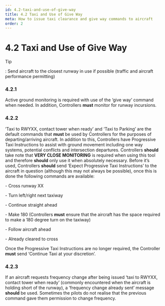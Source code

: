 ```yaml
---
id: 4.2-taxi-and-use-of-give-way
title: 4.2 Taxi and Use of Give Way
meta: How to issue taxi clearance and give way commands to aircraft
order: 2
---
```


# 4.2  Taxi and Use of Give Way

 

Tip

: Send aircraft to the closest runway in use if possible (traffic and aircraft performance permitting)

 

### 4.2.1    

Active ground monitoring is required with use of the ‘give way’ command when needed. In addition, Controllers **must** monitor for runway incursions.

 

### 4.2.2    

‘Taxi to RWYXX, contact tower when ready’ and ‘Taxi to Parking’ are the default commands that **must** be used by Controllers for the purposes of departing/arriving aircraft. In addition to this, Controllers have Progressive Taxi Instructions to assist with ground movement including one way systems, potential conflicts and intersection departures. Controllers **should** take note that **VERY CLOSE MONITORING** is required when using this tool and therefore **should** only use it when absolutely necessary. Before it’s used, Controllers **should** send ‘Expect Progressive Taxi Instructions’ to the aircraft in question (although this may not always be possible), once this is done the following commands are available:

 

\-    Cross runway XX

\-    Turn left/right next taxiway

\-    Continue straight ahead

\-    Make 180 (Controllers **must** ensure that the aircraft has the space required to make a 180 degree turn on the taxiway)

\-    Follow aircraft ahead

\-    Already cleared to cross

 

Once the Progressive Taxi Instructions are no longer required, the Controller **must** send ‘Continue Taxi at your discretion’.

 

### 4.2.3    

If an aircraft requests frequency change after being issued ‘taxi to RWYXX, contact tower when ready’ (commonly encountered when the aircraft is holding short of the runway), a ‘frequency change already sent’ message **should** be used. Sometimes the pilots do not realise that the previous command gave them permission to change frequency.

 